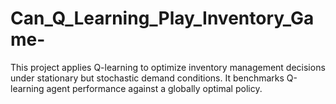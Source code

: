 # Can_Q_Learning_Play_Inventory_Game-
This project applies Q-learning to optimize inventory management decisions under stationary but stochastic demand conditions. It benchmarks Q-learning agent performance against a globally optimal policy.
